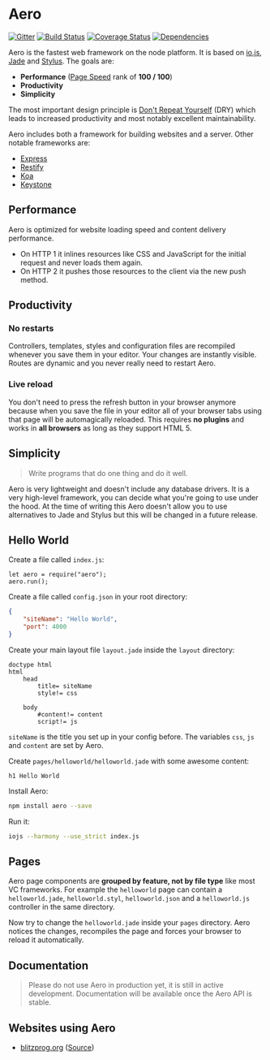 # Aero

[![Gitter](https://badges.gitter.im/Join%20Chat.svg)](https://gitter.im/freezingwind/aero)
[![Build Status](https://travis-ci.org/freezingwind/aero.svg?branch=master)](https://travis-ci.org/freezingwind/aero)
[![Coverage Status](https://coveralls.io/repos/freezingwind/aero/badge.svg)](https://coveralls.io/r/freezingwind/aero)
[![Dependencies](https://david-dm.org/freezingwind/aero.svg)](https://david-dm.org/freezingwind/aero)

Aero is the fastest web framework on the node platform. It is based on [io.js](https://iojs.org/), [Jade](http://jade-lang.com/) and [Stylus](https://learnboost.github.io/stylus/). The goals are:

* **Performance** ([Page Speed](https://developers.google.com/speed/pagespeed/insights/) rank of **100 / 100**)
* **Productivity**
* **Simplicity**

The most important design principle is [Don't Repeat Yourself](http://en.wikipedia.org/wiki/Don%27t_repeat_yourself) (DRY) which leads to increased productivity and most notably excellent maintainability.

Aero includes both a framework for building websites and a server. Other notable frameworks are:

* [Express](http://expressjs.com/)
* [Restify](http://mcavage.me/node-restify/)
* [Koa](http://koajs.com/)
* [Keystone](http://keystonejs.com/)

## Performance

Aero is optimized for website loading speed and content delivery performance.

* On HTTP 1 it inlines resources like CSS and JavaScript for the initial request and never loads them again.
* On HTTP 2 it pushes those resources to the client via the new push method.

## Productivity

### No restarts
Controllers, templates, styles and configuration files are recompiled whenever you save them in your editor. Your changes are instantly visible. Routes are dynamic and you never really need to restart Aero.

### Live reload
You don't need to press the refresh button in your browser anymore because when you save the file in your editor all of your browser tabs using that page will be automagically reloaded. This requires **no plugins** and works in **all browsers** as long as they support HTML 5.

## Simplicity

> Write programs that do one thing and do it well.

Aero is very lightweight and doesn't include any database drivers.
It is a very high-level framework, you can decide what you're going to use under the hood. At the time of writing this Aero doesn't allow you to use alternatives to Jade and Stylus but this will be changed in a future release.

## Hello World

Create a file called `index.js`:

```node
let aero = require("aero");
aero.run();
```

Create a file called `config.json` in your root directory:

```json
{
	"siteName": "Hello World",
	"port": 4000
}
```

Create your main layout file `layout.jade` inside the `layout` directory:

```jade
doctype html
html
	head
		title= siteName
		style!= css

	body
		#content!= content
		script!= js
```

`siteName` is the title you set up in your config before. The variables `css`, `js` and `content` are set by Aero.

Create `pages/helloworld/helloworld.jade` with some awesome content:

```jade
h1 Hello World
```

Install Aero:

```bash
npm install aero --save
```

Run it:

```bash
iojs --harmony --use_strict index.js
```
## Pages

Aero page components are **grouped by feature, not by file type** like most VC frameworks. For example the `helloworld` page can contain a `helloworld.jade`, `helloworld.styl`, `helloworld.json` and a `helloworld.js` controller in the same directory.

Now try to change the `helloworld.jade` inside your `pages` directory. Aero notices the changes, recompiles the page and forces your browser to reload it automatically.

## Documentation

> Please do not use Aero in production yet, it is still in active development.
> Documentation will be available once the Aero API is stable.

## Websites using Aero

* [blitzprog.org](http://blitzprog.org/) ([Source](https://github.com/blitzprog/blitzprog.org))